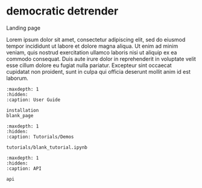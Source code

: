 democratic detrender
====================

Landing page

Lorem ipsum dolor sit amet, consectetur adipiscing elit, sed do eiusmod tempor incididunt ut labore et dolore magna aliqua. Ut enim ad minim veniam, quis nostrud exercitation ullamco laboris nisi ut aliquip ex ea commodo consequat. Duis aute irure dolor in reprehenderit in voluptate velit esse cillum dolore eu fugiat nulla pariatur. Excepteur sint occaecat cupidatat non proident, sunt in culpa qui officia deserunt mollit anim id est laborum.


```{toctree}
:maxdepth: 1
:hidden:
:caption: User Guide

installation
blank_page
```

```{toctree}
:maxdepth: 1
:hidden:
:caption: Tutorials/Demos

tutorials/blank_tutorial.ipynb

```


```{toctree}
:maxdepth: 1
:hidden:
:caption: API

api
```
